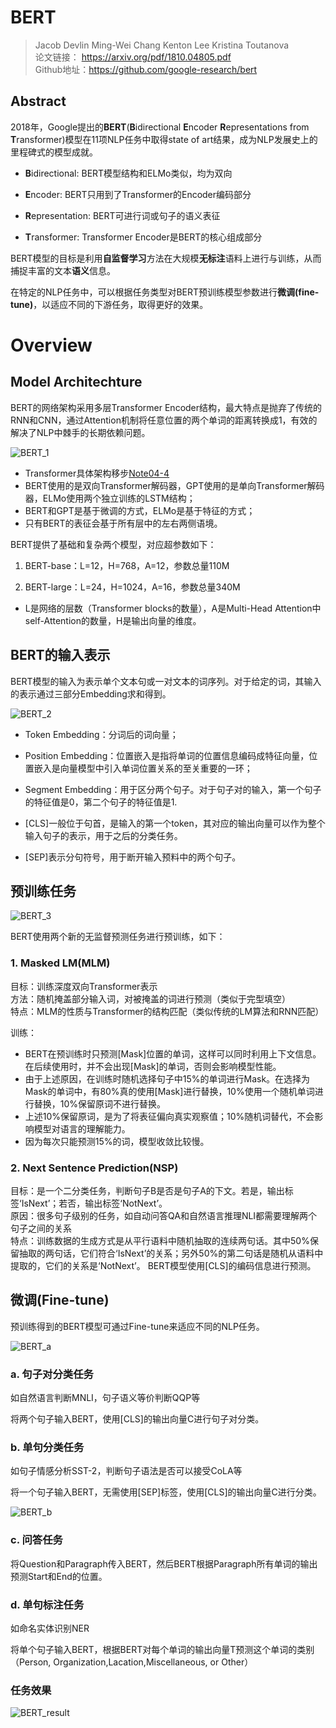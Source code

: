  # BERT

> Jacob Devlin Ming-Wei Chang Kenton Lee Kristina Toutanova  
> 论文链接： https://arxiv.org/pdf/1810.04805.pdf  
> Github地址：https://github.com/google-research/bert

## Abstract
2018年，Google提出的**BERT**(**B**idirectional **E**ncoder **R**epresentations from **T**ransformer)模型在11项NLP任务中取得state of art结果，成为NLP发展史上的里程碑式的模型成就。

* **B**idirectional: BERT模型结构和ELMo类似，均为双向

* **E**ncoder: BERT只用到了Transformer的Encoder编码部分

* **R**epresentation: BERT可进行词或句子的语义表征

* **T**ransformer: Transformer Encoder是BERT的核心组成部分

BERT模型的目标是利用**自监督学习**方法在大规模**无标注**语料上进行与训练，从而捕捉丰富的文本**语义**信息。

在特定的NLP任务中，可以根据任务类型对BERT预训练模型参数进行**微调(fine-tune)**，以适应不同的下游任务，取得更好的效果。


# Overview
## Model Architechture

BERT的网络架构采用多层Transformer Encoder结构，最大特点是抛弃了传统的RNN和CNN，通过Attention机制将任意位置的两个单词的距离转换成1，有效的解决了NLP中棘手的长期依赖问题。

![BERT_1](/Img/BERT_1.bmp)  

* Transformer具体架构移步[Note04-4](/Notes/Note04-4.md)  
* BERT使用的是双向Transformer解码器，GPT使用的是单向Transformer解码器，ELMo使用两个独立训练的LSTM结构； 
* BERT和GPT是基于微调的方式，ELMo是基于特征的方式；   
* 只有BERT的表征会基于所有层中的左右两侧语境。

BERT提供了基础和复杂两个模型，对应超参数如下：

1. BERT-base：L=12，H=768，A=12，参数总量110M

2. BERT-large：L=24，H=1024，A=16，参数总量340M

* L是网络的层数（Transformer blocks的数量），A是Multi-Head Attention中self-Attention的数量，H是输出向量的维度。

## BERT的输入表示

BERT模型的输入为表示单个文本句或一对文本的词序列。对于给定的词，其输入的表示通过三部分Embedding求和得到。

![BERT_2](/Img/BERT_2.bmp)  

* Token Embedding：分词后的词向量；  
* Position Embedding：位置嵌入是指将单词的位置信息编码成特征向量，位置嵌入是向量模型中引入单词位置关系的至关重要的一环；  
* Segment Embedding：用于区分两个句子。对于句子对的输入，第一个句子的特征值是0，第二个句子的特征值是1.

* [CLS]一般位于句首，是输入的第一个token，其对应的输出向量可以作为整个输入句子的表示，用于之后的分类任务。  
* [SEP]表示分句符号，用于断开输入预料中的两个句子。  

## 预训练任务

![BERT_3](/Img/BERT_3.bmp)  

BERT使用两个新的无监督预测任务进行预训练，如下：

### 1. Masked LM(MLM)  
目标：训练深度双向Transformer表示  
方法：随机掩盖部分输入词，对被掩盖的词进行预测（类似于完型填空）  
特点：MLM的性质与Transformer的结构匹配（类似传统的LM算法和RNN匹配）

训练：  
* BERT在预训练时只预测[Mask]位置的单词，这样可以同时利用上下文信息。在后续使用时，并不会出现[Mask]的单词，否则会影响模型性能。  
* 由于上述原因，在训练时随机选择句子中15%的单词进行Mask。在选择为Mask的单词中，有80%真的使用[Mask]进行替换，10%使用一个随机单词进行替换，10%保留原词不进行替换。  
* 上述10%保留原词，是为了将表征偏向真实观察值；10%随机词替代，不会影响模型对语言的理解能力。  
* 因为每次只能预测15%的词，模型收敛比较慢。

### 2. Next Sentence Prediction(NSP)  
目标：是一个二分类任务，判断句子B是否是句子A的下文。若是，输出标签‘IsNext’；若否，输出标签‘NotNext’。  
原因：很多句子级别的任务，如自动问答QA和自然语言推理NLI都需要理解两个句子之间的关系  
特点：训练数据的生成方式是从平行语料中随机抽取的连续两句话。其中50%保留抽取的两句话，它们符合‘IsNext’的关系；另外50%的第二句话是随机从语料中提取的，它们的关系是‘NotNext’。
BERT模型使用[CLS]的编码信息进行预测。  


## 微调(Fine-tune)

预训练得到的BERT模型可通过Fine-tune来适应不同的NLP任务。  

![BERT_a](/Img/BERT_a.bmp)

### a. 句子对分类任务  

如自然语言判断MNLI，句子语义等价判断QQP等  

将两个句子输入BERT，使用[CLS]的输出向量C进行句子对分类。

### b. 单句分类任务  

如句子情感分析SST-2，判断句子语法是否可以接受CoLA等  

将一个句子输入BERT，无需使用[SEP]标签，使用[CLS]的输出向量C进行分类。  

![BERT_b](/Img/BERT_b.bmp)

### c. 问答任务  

将Question和Paragraph传入BERT，然后BERT根据Paragraph所有单词的输出预测Start和End的位置。

### d. 单句标注任务

如命名实体识别NER

将单个句子输入BERT，根据BERT对每个单词的输出向量T预测这个单词的类别（Person, Organization,Lacation,Miscellaneous, or Other）



### 任务效果

![BERT_result](/Img/BERT_result.bmp)







